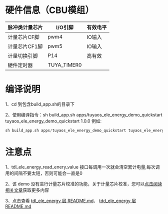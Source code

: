 # 硬件信息（CBU模组）

| 脉冲类计量芯片  | I/O引脚       | 有效电平 |
| -------- | ----------- | ---- |
| 计量芯片CF脚  | pwm4        | IO输入 |
| 计量芯片CF1脚 | pwm5        | IO输入 |
| 计量切换引脚   | P14         | 高有效  |
| 硬件定时器    | TUYA_TIMER0 |      |

# 编译说明

1、cd 到包含build_app.sh的目录下

2、使用编译指令：sh build_app.sh apps/tuyaos_ele_energy_demo_quickstart tuyaos_ele_energy_demo_quickstart 1.0.0 例如:

```C
sh build_app.sh apps/tuyaos_ele_energy_demo_quickstart tuyaos_ele_energy_demo_quickstart 1.0.0
```

# 注意点

1、tdl_ele_energy_read_enery_value 接口每调用一次就会清空累计电量,每次调用的间隔不要太短，否则可能会一直是0

2、该 demo 没有进行计量芯片校准的功能，关于计量芯片校准，您可以[点击阅读相关文章](https://developer.tuya.com/cn/docs/iot-device-dev/Electrical-service-Wi-Fi?id=Kb6iu9lqwt0lf)获取更多内容

3、点击查看 [tdl_ele_energy 层 README.md](./src/tdl_ele_energy/README.md)、 [tdd_ele_energy 层 README.md](./src/tdd_ele_energy/README.md)
